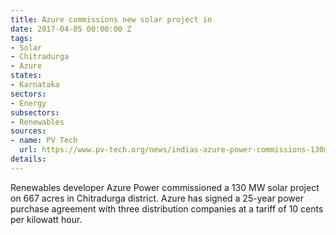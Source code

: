 ```yaml
---
title: Azure commissions new solar project in
date: 2017-04-05 00:00:00 Z
tags:
- Solar
- Chitradurga
- Azure
states:
- Karnataka
sectors:
- Energy
subsectors:
- Renewables
sources:
- name: PV Tech
  url: https://www.pv-tech.org/news/indias-azure-power-commissions-130mw-solar-project-in-karnataka
details: 
---
```


Renewables developer Azure Power commissioned a 130 MW solar project on 667 acres in Chitradurga district. Azure has signed a 25-year power purchase agreement with three distribution companies at a tariff of 10 cents per kilowatt hour.
